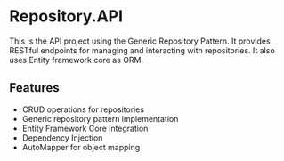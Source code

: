 # Repository.API
This is the API project using the Generic Repository Pattern. It provides RESTful endpoints for managing and interacting with repositories. 
It also uses Entity framework core as ORM.

## Features
- CRUD operations for repositories
- Generic repository pattern implementation
- Entity Framework Core integration
- Dependency Injection
- AutoMapper for object mapping
